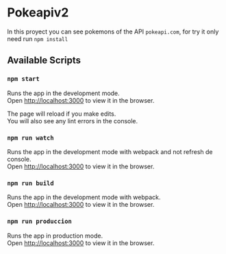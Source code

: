 # Pokeapiv2
In this proyect you can see pokemons of the API `pokeapi.com`, for try it only need run `npm install` 

## Available Scripts

### `npm start`

Runs the app in the development mode.<br />
Open [http://localhost:3000](http://localhost:3000) to view it in the browser.

The page will reload if you make edits.<br />
You will also see any lint errors in the console.

### `npm run watch`
Runs the app in the development mode with webpack and not refresh de console. <br/>
Open [http://localhost:3000](http://localhost:3000) to view it in the browser.

### `npm run build`

Runs the app in the development mode with webpack. <br/>
Open [http://localhost:3000](http://localhost:3000) to view it in the browser.

### `npm run produccion`
Runs the app in production mode. <br/>
Open [http://localhost:3000](http://localhost:3000) to view it in the browser.

